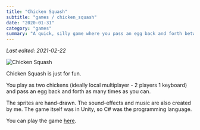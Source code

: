 ```yaml
---
title: "Chicken Squash"
subtitle: "games / chicken_squash"
date: "2020-01-31"
category: "games"
summary: "A quick, silly game where you pass an egg back and forth between 2 chickens."
---
```


_Last edited: 2021-02-22_

![Chicken Squash](/images/chicken_squash.png)

Chicken Squash is just for fun.

You play as two chickens (ideally local multiplayer - 2 players 1 keyboard) and pass an egg back and forth as many times as you can. 

The sprites are hand-drawn. The sound-effects and music are also created by me. The game itself was in Unity, so C# was the programming language.

You can play the game [here](https://batemanzhou.com/games/ChickenSquash/).